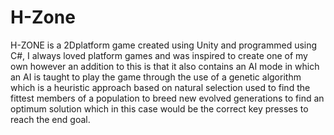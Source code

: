 # H-Zone
H-ZONE is a 2Dplatform game created using Unity and programmed using C#, I always loved platform games and was inspired to create one of my own however an addition to this is that it also contains an AI mode in which an AI is taught to play the game through the use of a genetic algorithm which is a heuristic approach based on natural selection used to find the fittest members of a population to breed new evolved generations to find an optimum solution which in this case would be the correct key presses to reach the end goal. 
